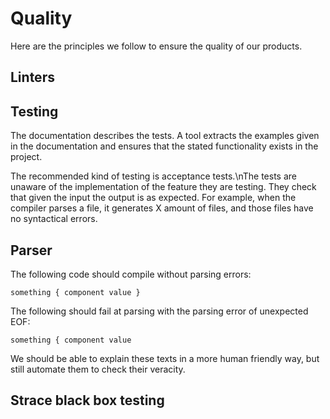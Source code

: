 # Quality

Here are the principles we follow to ensure the quality of our products.

## Linters

## Testing

The documentation describes the tests. A tool extracts the examples given in the
documentation and ensures that the stated functionality exists in the project.

The recommended kind of testing is acceptance tests.\nThe tests are unaware of
the implementation of the feature they are testing. They check that given the
input the output is as expected. For example, when the compiler parses a file,
it generates X amount of files, and those files have no syntactical errors.

## Parser

The following code should compile without parsing errors:

    something { component value }

The following should fail at parsing with the parsing error of unexpected EOF:

    something { component value 

We should be able to explain these texts in a more human friendly way, but still
automate them to check their veracity.

## Strace black box testing
